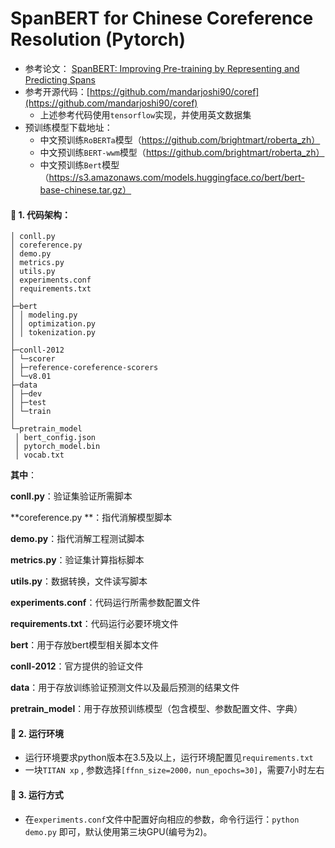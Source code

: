 # SpanBERT for Chinese Coreference Resolution (Pytorch)

- 参考论文： [SpanBERT: Improving Pre-training by Representing and Predicting Spans](https://arxiv.org/abs/1907.10529)
- 参考开源代码：[https://github.com/mandarjoshi90/coref](https://github.com/mandarjoshi90/coref)
  - 上述参考代码使用`tensorflow`实现，并使用英文数据集
- 预训练模型下载地址：  
  - 中文预训练`RoBERTa`模型（https://github.com/brightmart/roberta_zh）
  - 中文预训练`BERT-wwm`模型（https://github.com/brightmart/roberta_zh）
  -  中文预训练`Bert`模型（https://s3.amazonaws.com/models.huggingface.co/bert/bert-base-chinese.tar.gz）

#### :ledger: 1. 代码架构：

~~~text
│ conll.py
│ coreference.py
│ demo.py
│ metrics.py
│ utils.py
│ experiments.conf
│ requirements.txt
│
├─bert
│ │ modeling.py
│ │ optimization.py
│ │ tokenization.py
│ 
├─conll-2012
│ └─scorer
│ ├─reference-coreference-scorers
│ └─v8.01
├─data
│ ├─dev 
│ ├─test 
│ └─train
│ 
└─pretrain_model
 │ bert_config.json
 │ pytorch_model.bin 
 │ vocab.txt
~~~

**其中**：

**conll.py**：验证集验证所需脚本

**coreference.py **：指代消解模型脚本

**demo.py**：指代消解工程测试脚本

**metrics.py**：验证集计算指标脚本

**utils.py**：数据转换，文件读写脚本

**experiments.conf**：代码运行所需参数配置文件

**requirements.txt**：代码运行必要环境文件

**bert**：用于存放bert模型相关脚本文件 

**conll-2012**：官方提供的验证文件

**data**：用于存放训练验证预测文件以及最后预测的结果文件

**pretrain_model**：用于存放预训练模型（包含模型、参数配置文件、字典）

#### :orange_book: 2. 运行环境

- 运行环境要求python版本在3.5及以上，运行环境配置见`requirements.txt`
- 一块`TITAN xp` , 参数选择`[ffnn_size=2000，nun_epochs=30]`，需要7小时左右

#### :green_book: ​3. 运行方式

- 在`experiments.conf`文件中配置好向相应的参数，命令行运行：`python demo.py`
  即可，默认使用第三块GPU(编号为2)。